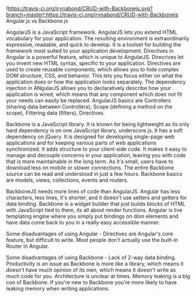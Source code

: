 
!https://travis-ci.org/irynabond/CRUD-with-Backbonejs.svg?branch=master!:https://travis-ci.org/irynabond/CRUD-with-Backbonejs
Angular.js vs Backbone.js

AngularJS is a JavaScript framework. AngularJS lets you extend HTML vocabulary for your application. The resulting environment is extraordinarily expressive, readable, and quick to develop. It is a toolset for building the framework most suited to your application development. Directives in Angular is a powerful feature, which is unique to AngularJS. Direcrives let you invent new HTML syntax, specific to your application. Directives are used to create reusable components, which allows you to hide complex DOM structure, CSS, and behavior. This lets you focus either on what the application does or how the application looks separately. The dependency injection in ANgularJS allows you to declaratively describe how your application is wired, which means that any component which does not fit your needs can easily be replaced.
AngularJS basics are Controllers (sharing data between Controllers), Scope (defining a method on the scope), Filtering data (filters), Directives.


Backbone is a JavaScript library. It is known for being lightweight as its only hard dependency is on one JavaScript library, underscore.js. It has a soft dependency on jQuery. It is designed for developing single-page web applications and for keeping various parts of web applications synchronized. It adds structure to your client-side code. It makes it easy to manage and decouple concerns in your application, leaving you with code that is more maintainable in the long term. As it's small, users have to download less on mobile or slower connections. The entire Backbone source can be read and understood in just a few hours.
Backbone basics are models, views, collections, events and routers.



BackboneJS needs more lines of code than AngularJS. Angular has less characters, less lines, it's shorter, and it doesn't use setters and getters for data binding.
Backbone is a widget builder that just builds blocks of HTML with JavaScript tied to them, its all about render functions.
Angular is live templating engine where you simply put bindings on dom elements and have data come back to you in a really easy accessible manner.


Some disadvantages of using Angular -
Directives are Angular's core feature, but difficult to write.
Most people don't actually use the built-in Router in Angular.

Some disadvantages of using Backbone -
Lack of 2-way data binding.
Productivity is an issue as Backbone is more like a library, which means it doesn't have much opinion of its own, which means it doesn't write as much code for you.
Architecture is unclear at times.
Memory leaking is a big con of Backbone. If you're new to Backbone you're more likely to have leaking memory when writing applications.

